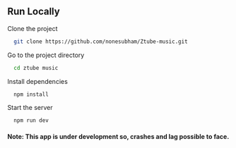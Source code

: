 
## Run Locally

Clone the project

```bash
  git clone https://github.com/nonesubham/Ztube-music.git
```

Go to the project directory

```bash
  cd ztube music
```

Install dependencies

```bash
  npm install
```

Start the server

```bash
  npm run dev
```
#### Note: This app is under development so, crashes and lag possible to face.